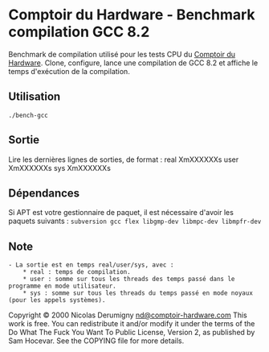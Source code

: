 Comptoir du Hardware - Benchmark compilation GCC 8.2
====================================================

Benchmark de compilation utilisé pour les tests CPU du [Comptoir du Hardware](http://www.comptoir-hardware.com/). Clone, configure, lance une compilation de GCC 8.2 et affiche le temps d'exécution de la compilation.

## Utilisation
`./bench-gcc`

## Sortie
Lire les dernières lignes de sorties, de format :
real    XmXXXXXXs
user    XmXXXXXXs
sys     XmXXXXXXs

## Dépendances
Si APT est votre gestionnaire de paquet, il est nécessaire d'avoir les paquets suivants :
`subversion gcc flex libgmp-dev libmpc-dev libmpfr-dev`

## Note
	- La sortie est en temps real/user/sys, avec :
		* real : temps de compilation.
		* user : somme sur tous les threads des temps passé dans le programme en mode utilisateur.
		* sys : somme sur tous les threads du temps passé en mode noyaux (pour les appels systèmes).

Copyright © 2000 Nicolas Derumigny <nd@comptoir-hardware.com>
This work is free. You can redistribute it and/or modify it under the
terms of the Do What The Fuck You Want To Public License, Version 2,
as published by Sam Hocevar. See the COPYING file for more details.
